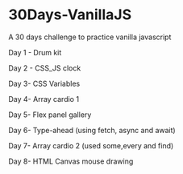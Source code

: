 # 30Days-VanillaJS  

A 30 days challenge to practice vanilla javascript  

Day 1 - Drum kit  

Day 2 - CSS_JS clock  

Day 3- CSS Variables  

Day 4- Array cardio 1  

Day 5- Flex panel gallery  

Day 6- Type-ahead (using fetch, async and await)  

Day 7- Array cardio 2 (used some,every and find)  

Day 8- HTML Canvas mouse drawing





